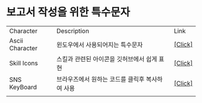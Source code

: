 # 보고서 작성을 위한 특수문자

<table>
  <tr>
    <td>Character  </td>
    <td>Description</td>
    <td>Link       </td>
  </tr>
  <tr>
    <td>Ascii Character</td>
    <td>
      윈도우에서 사용되어지는 특수문자
    </td>
    <td>
      <a href="ascii_char.md">[Click]</a>
    </td>
  </tr>
  <tr>
    <td>Skill Icons</td>
    <td>
      스킬과 관련된 아이콘을 깃허브에서 쉽게 표현
    </td>
    <td>
      <a href="skill_icons.md">[Click]</a>
    </td>
  </tr>
  <tr>
    <td>SNS KeyBoard</td>
    <td>
      브라우즈에서 원하는 코드를 클릭후 복사하여 사용
    </td>
    <td>
      <a href="https://snskeyboard.com/lib/">[Click]</a>
    </td>
  </tr>
  <tr>
    <td></td>
    <td></td>
    <td></td>
  </tr>
</table>
